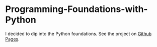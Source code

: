 # Programming-Foundations-with-Python
I decided to dip into the Python foundations.
See the project on [ Github Pages](http://vyacheslavv44.github.io/Programming-Foundations-with-Python).
